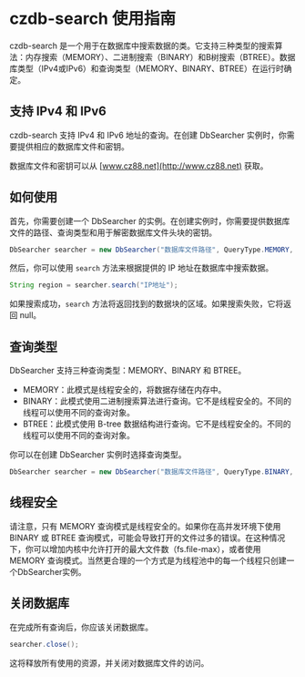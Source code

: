 # czdb-search 使用指南

czdb-search 是一个用于在数据库中搜索数据的类。它支持三种类型的搜索算法：内存搜索（MEMORY）、二进制搜索（BINARY）和B树搜索（BTREE）。数据库类型（IPv4或IPv6）和查询类型（MEMORY、BINARY、BTREE）在运行时确定。

## 支持 IPv4 和 IPv6

czdb-search 支持 IPv4 和 IPv6 地址的查询。在创建 DbSearcher 实例时，你需要提供相应的数据库文件和密钥。

数据库文件和密钥可以从 [www.cz88.net](http://www.cz88.net) 获取。

## 如何使用

首先，你需要创建一个 DbSearcher 的实例。在创建实例时，你需要提供数据库文件的路径、查询类型和用于解密数据库文件头块的密钥。

```java
DbSearcher searcher = new DbSearcher("数据库文件路径", QueryType.MEMORY, "密钥");
```

然后，你可以使用 `search` 方法来根据提供的 IP 地址在数据库中搜索数据。

```java
String region = searcher.search("IP地址");
```

如果搜索成功，`search` 方法将返回找到的数据块的区域。如果搜索失败，它将返回 null。

## 查询类型

DbSearcher 支持三种查询类型：MEMORY、BINARY 和 BTREE。

- MEMORY：此模式是线程安全的，将数据存储在内存中。
- BINARY：此模式使用二进制搜索算法进行查询。它不是线程安全的。不同的线程可以使用不同的查询对象。
- BTREE：此模式使用 B-tree 数据结构进行查询。它不是线程安全的。不同的线程可以使用不同的查询对象。

你可以在创建 DbSearcher 实例时选择查询类型。

```java
DbSearcher searcher = new DbSearcher("数据库文件路径", QueryType.BINARY, "密钥");
```

## 线程安全

请注意，只有 MEMORY 查询模式是线程安全的。如果你在高并发环境下使用 BINARY 或 BTREE 查询模式，可能会导致打开的文件过多的错误。在这种情况下，你可以增加内核中允许打开的最大文件数（fs.file-max），或者使用 MEMORY 查询模式。当然更合理的一个方式是为线程池中的每一个线程只创建一个DbSearcher实例。

## 关闭数据库

在完成所有查询后，你应该关闭数据库。

```java
searcher.close();
```

这将释放所有使用的资源，并关闭对数据库文件的访问。
